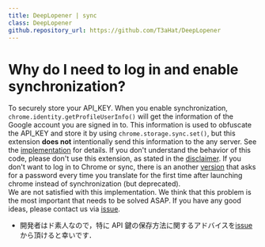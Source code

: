 ```yaml
---
title: DeepLopener | sync
class: DeepLopener
github.repository_url: https://github.com/T3aHat/DeepLopener
---
```


# Why do I need to log in and enable synchronization?

To securely store your API_KEY. When you enable synchronization, `chrome.identity.getProfileUserInfo()` will get the information of the Google account you are signed in to. This information is used to obfuscate the API_KEY and store it by using `chrome.storage.sync.set()`, but this extension **does not** intentionally send this information to the any server. See the [implementation](https://github.com/T3aHat/DeepLopener/blob/main/options.js) for details. If you don't understand the behavior of this code, please don't use this extension, as stated in the [disclaimer](https://github.com/T3aHat/DeepLopener#%E5%85%8D%E8%B2%AC%E4%BA%8B%E9%A0%85disclaimer). If you don't want to log in to Chrome or sync, there is an another [version](https://github.com/T3aHat/DeepLopener/tree/main/DeepLopener_no_sync) that asks for a password every time you translate for the first time after launching chrome instead of synchronization (but deprecated).  
We are not satisfied with this implementation. We think that this problem is the most important that needs to be solved ASAP. If you have any good ideas, please contact us via [issue](https://github.com/T3aHat/DeepLopener/issues).

- 開発者はド素人なので，特に API 鍵の保存方法に関するアドバイスを[issue](https://github.com/T3aHat/DeepLopener/issues)から頂けると幸いです．
